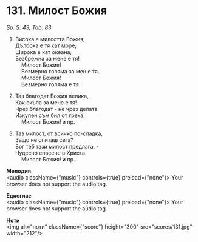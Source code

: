 # 131. Милост Божия  

*Sp. S. 43, Tab. 83*  

1. Висока е милостта Божия,  
Дълбока е тя кат море;  
Широка е кат океана,  
Безбрежна за мене е тя!  
    Милост Божия!  
    Безмерно голяма за мен е тя.  
    Милост Божия!  
    Безмерно голяма е тя.  

2. Таз благодат Божия велика,  
Как скъпа за мене е тя!  
Чрез благодат - не чрез делата,  
Изкупен съм бил от греха;  
    Милост Божия! и пр.  

3. Таз милост, от всичко по-сладка,  
Защо не опиташ сега?  
Бог теб тази милост предлага, -  
Чудесно спасене в Христа.  
    Милост Божия! и пр.  

__Мелодия__  
<audio className={"music"} controls={true} preload={"none"}><source src="mp3/131.mp3" type="audio/mpeg"/>
Your browser does not support the audio tag.
</audio>  

__Едноглас__  
<audio className={"music"} controls={true} preload={"none"}><source src="transp/131.mp3" type="audio/mpeg"/>
Your browser does not support the audio tag.
</audio>  

__Ноти__  
<img alt="ноти" className={"score"} height="300" src="scores/131.jpg" width="212"/>
